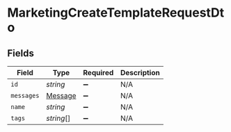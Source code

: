 # MarketingCreateTemplateRequestDto


## Fields

| Field                                     | Type                                      | Required                                  | Description                               |
| ----------------------------------------- | ----------------------------------------- | ----------------------------------------- | ----------------------------------------- |
| `id`                                      | *string*                                  | :heavy_minus_sign:                        | N/A                                       |
| `messages`                                | [Message](../../models/shared/message.md) | :heavy_minus_sign:                        | N/A                                       |
| `name`                                    | *string*                                  | :heavy_minus_sign:                        | N/A                                       |
| `tags`                                    | *string*[]                                | :heavy_minus_sign:                        | N/A                                       |